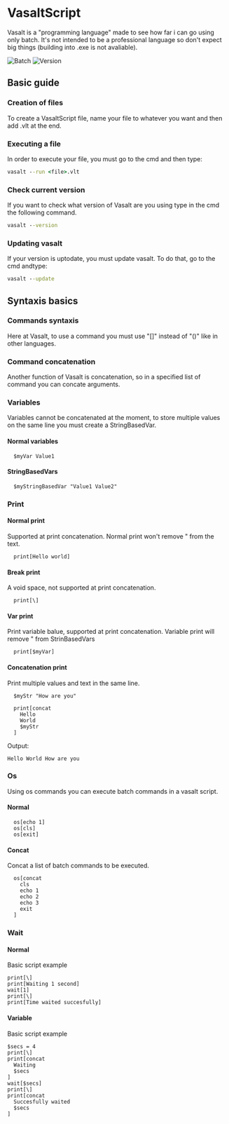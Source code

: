 # VasaltScript
Vasalt is a "programming language" made to see how far i can go using only batch.
It's not intended to be a professional language so don't expect big things (building into .exe is not avaliable).

![Batch](https://img.shields.io/badge/Batch-%23000000.svg?style=for-the-badge&logo=GNUBash&logoColor=white)
![Version](https://img.shields.io/badge/Version-1.01b-9cf?style=for-the-badge)

## Basic guide
### Creation of files
To create a VasaltScript file, name your file to whatever you want and then add .vlt at the end.
### Executing a file
In order to execute your file, you must go to the cmd and then type:
```cmd
vasalt --run <file>.vlt
```
### Check current version
If you want to check what version of Vasalt are you using type in the cmd the following command.
```cmd
vasalt --version
```
### Updating vasalt
If your version is uptodate, you must update vasalt. To do that, go to the cmd andtype:
```cmd
vasalt --update
```

## Syntaxis basics
### Commands syntaxis
Here at Vasalt, to use a command you must use "[]" instead of "()" like in other languages.
### Command concatenation
Another function of Vasalt is concatenation, so in a specified list of command you can concate arguments.
### Variables
Variables cannot be concatenated at the moment, to store multiple values on the same line you must create a StringBasedVar.
#### Normal variables
```vlt
  $myVar Value1
```
#### StringBasedVars
```vlt
  $myStringBasedVar "Value1 Value2"
```
### Print
#### Normal print
Supported at print concatenation. Normal print won't remove " from the text.
```vlt
  print[Hello world]
```
#### Break print
A void space, not supported at print concatenation.
```vlt
  print[\]
```
#### Var print
Print variable balue, supported at print concatenation. Variable print will remove " from StrinBasedVars
```vlt
  print[$myVar]
``` 
#### Concatenation print
Print multiple values and text in the same line.
```vlt
  $myStr "How are you"
  
  print[concat
    Hello
    World
    $myStr
  ]
```
Output:
```
Hello World How are you
```
### Os
Using os commands you can execute batch commands in a vasalt script.
#### Normal
```vlt
  os[echo 1]
  os[cls]
  os[exit]
```
#### Concat
Concat a list of batch commands to be executed.
```vlt
  os[concat
    cls
    echo 1
    echo 2
    echo 3
    exit
  ]
```

### Wait
#### Normal
Basic script example
```vlt
print[\]
print[Waiting 1 second]
wait[1]
print[\]
print[Time waited succesfully]
```
#### Variable
Basic script example
```vlt
$secs = 4
print[\]
print[concat
  Waiting
  $secs
]
wait[$secs]
print[\]
print[concat
  Succesfully waited
  $secs
]
```
